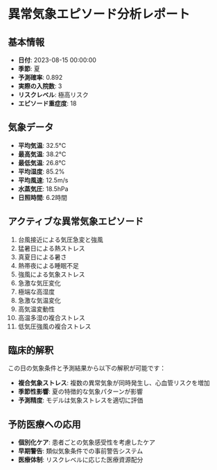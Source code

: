 # 異常気象エピソード分析レポート

## 基本情報
- **日付**: 2023-08-15 00:00:00
- **季節**: 夏
- **予測確率**: 0.892
- **実際の入院数**: 3
- **リスクレベル**: 極高リスク
- **エピソード重症度**: 18

## 気象データ
- **平均気温**: 32.5°C
- **最高気温**: 38.2°C
- **最低気温**: 26.8°C
- **平均湿度**: 85.2%
- **平均風速**: 12.5m/s
- **水蒸気圧**: 18.5hPa
- **日照時間**: 6.2時間

## アクティブな異常気象エピソード
1. 台風接近による気圧急変と強風
2. 猛暑日による熱ストレス
3. 真夏日による暑さ
4. 熱帯夜による睡眠不足
5. 強風による気象ストレス
6. 急激な気圧変化
7. 極端な高湿度
8. 急激な気温変化
9. 高気温変動性
10. 高温多湿の複合ストレス
11. 低気圧強風の複合ストレス

## 臨床的解釈
この日の気象条件と予測結果から以下の解釈が可能です：

- **複合気象ストレス**: 複数の異常気象が同時発生し、心血管リスクを増加
- **季節性影響**: 夏の特徴的な気象パターンが影響
- **予測精度**: モデルは気象ストレスを適切に評価

## 予防医療への応用
- **個別化ケア**: 患者ごとの気象感受性を考慮したケア
- **早期警告**: 類似気象条件での事前警告システム
- **医療体制**: リスクレベルに応じた医療資源配分
